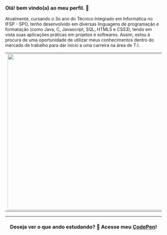 ### Olá! bem vindo(a) ao meu perfil. 👋

Atualmente, cursando o 3o ano do Técnico Integrado em Informática no IFSP - SPO, tenho desenvolvido em diversas linguagens de programação e formatação (como Java, C, Javascript, SQL, HTML5 e CSS3), tendo em vista suas aplicações práticas em projetos e softwares. Assim, estou à procura de uma oportunidade de utilizar meus conhecimentos dentro do mercado de trabalho para dar início a uma carreira na área de T.I.

<center>
  <table>
    <tr>
        <td><img width="500px" align="center" src="https://github-readme-stats.vercel.app/api/top-langs/?username=koekoki&hide=hack&layout=compact&theme=dark" /></td>
        <td><img width="500px" align="center" src="https://github-readme-stats.vercel.app/api?username=koekoki&theme=dark&show_icons=true"/></td>
    </tr>   
  </table>
  <hr>
    <h3> Deseja ver o que ando estudando? 👀 Acesse meu <a href="https://codepen.io/kaiky-matsumoto">CodePen</a>!</h3>
</center>

